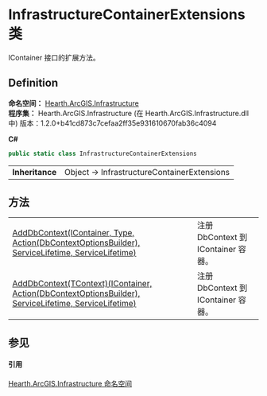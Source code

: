 # InfrastructureContainerExtensions 类


IContainer 接口的扩展方法。



## Definition
**命名空间：** <a href="N_Hearth_ArcGIS_Infrastructure">Hearth.ArcGIS.Infrastructure</a>  
**程序集：** Hearth.ArcGIS.Infrastructure (在 Hearth.ArcGIS.Infrastructure.dll 中) 版本：1.2.0+b41cd873c7cefaa2ff35e931610670fab36c4094

**C#**
``` C#
public static class InfrastructureContainerExtensions
```

<table><tr><td><strong>Inheritance</strong></td><td>Object  →  InfrastructureContainerExtensions</td></tr>
</table>



## 方法
<table>
<tr>
<td><a href="M_Hearth_ArcGIS_Infrastructure_InfrastructureContainerExtensions_AddDbContext">AddDbContext(IContainer, Type, Action(DbContextOptionsBuilder), ServiceLifetime, ServiceLifetime)</a></td>
<td>注册 DbContext 到 IContainer 容器。</td></tr>
<tr>
<td><a href="M_Hearth_ArcGIS_Infrastructure_InfrastructureContainerExtensions_AddDbContext__1">AddDbContext(TContext)(IContainer, Action(DbContextOptionsBuilder), ServiceLifetime, ServiceLifetime)</a></td>
<td>注册 DbContext 到 IContainer 容器。</td></tr>
</table>

## 参见


#### 引用
<a href="N_Hearth_ArcGIS_Infrastructure">Hearth.ArcGIS.Infrastructure 命名空间</a>  
